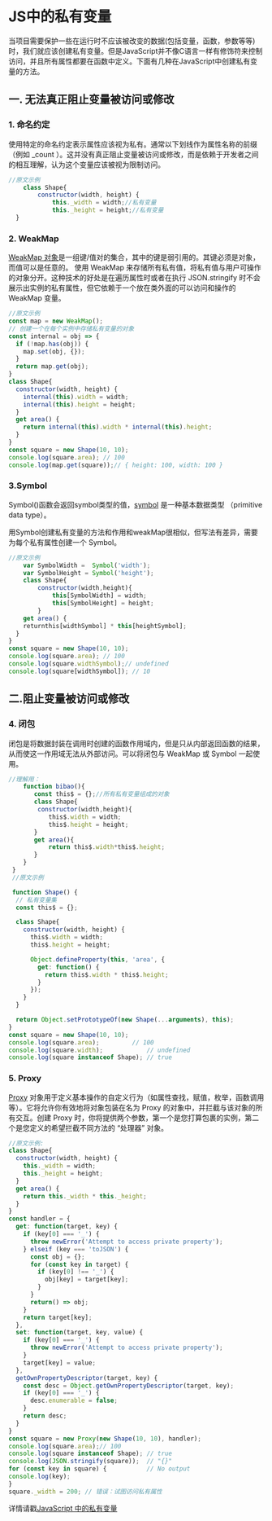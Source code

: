 # JS中的私有变量

当项目需要保护一些在运行时不应该被改变的数据(包括变量，函数，参数等等)时，我们就应该创建私有变量。但是JavaScript并不像C语言一样有修饰符来控制访问，并且所有属性都要在函数中定义。下面有几种在JavaScript中创建私有变量的方法。

## 一. 无法真正阻止变量被访问或修改
### 1. 命名约定

使用特定的命名约定表示属性应该视为私有。通常以下划线作为属性名称的前缀（例如 _count ）。这并没有真正阻止变量被访问或修改，而是依赖于开发者之间的相互理解，认为这个变量应该被视为限制访问。

```js
//原文示例
    class Shape{
        constructor(width, height) {
            this._width = width;//私有变量
            this._height = height;//私有变量
  }
```
### 2. WeakMap

[WeakMap 对象](https://developer.mozilla.org/zh-CN/docs/Web/JavaScript/Reference/Global_Objects/WeakMap)是一组键/值对的集合，其中的键是弱引用的。其键必须是对象，而值可以是任意的。
使用 WeakMap 来存储所有私有值，将私有值与用户可操作的对象分开。这种技术的好处是在遍历属性时或者在执行 JSON.stringify 时不会展示出实例的私有属性，但它依赖于一个放在类外面的可以访问和操作的 WeakMap 变量。

```js
//原文示例
const map = new WeakMap();
// 创建一个在每个实例中存储私有变量的对象
const internal = obj => {
  if (!map.has(obj)) {
    map.set(obj, {});
  }
  return map.get(obj);
}
class Shape{
  constructor(width, height) {
    internal(this).width = width;
    internal(this).height = height;
  }
  get area() {
    return internal(this).width * internal(this).height;
  }
}
const square = new Shape(10, 10);
console.log(square.area); // 100
console.log(map.get(square));// { height: 100, width: 100 }
```


### 3.Symbol

Symbol()函数会返回symbol类型的值，[symbol](https://developer.mozilla.org/zh-CN/docs/Web/JavaScript/Reference/Global_Objects/Symbol) 是一种基本数据类型 （primitive data type）。

用Symbol创建私有变量的方法和作用和weakMap很相似，但写法有差异，需要为每个私有属性创建一个 Symbol。
```js
//原文示例
    var SymbolWidth =  Symbol('width');
    var SymbolHeight = Symbol('height');
    class Shape{
        constructor(width,height){
            this[SymbolWidth] = width;
            this[SymbolHeight] = height;
        }
    get area() {
    returnthis[widthSymbol] * this[heightSymbol];
  }
}
const square = new Shape(10, 10);
console.log(square.area); // 100
console.log(square.widthSymbol);// undefined
console.log(square[widthSymbol]); // 10
```
## 二.阻止变量被访问或修改 
### 4. 闭包

闭包是将数据封装在调用时创建的函数作用域内，但是只从内部返回函数的结果，从而使这一作用域无法从外部访问。可以将闭包与 WeakMap 或 Symbol 一起使用。

```js
//理解用：
    function bibao(){
       const this$ = {};//所有私有变量组成的对象
       class Shape{
        constructor(width,height){
           this$.width = width;
           this$.height = height;
       }
       get area(){
           return this$.width*this$.height;
       }
    }   
 }
 //原文示例

 function Shape() {
  // 私有变量集
  const this$ = {};

  class Shape{
    constructor(width, height) {
      this$.width = width;
      this$.height = height;

      Object.defineProperty(this, 'area', {
        get: function() {
          return this$.width * this$.height;
        }
      });
    }
  }

  return Object.setPrototypeOf(new Shape(...arguments), this);
}
const square = new Shape(10, 10);
console.log(square.area);         // 100
console.log(square.width);            // undefined
console.log(square instanceof Shape); // true
```

### 5. Proxy

[Proxy](https://developer.mozilla.org/zh-CN/docs/Web/JavaScript/Reference/Global_Objects/Proxy) 对象用于定义基本操作的自定义行为（如属性查找，赋值，枚举，函数调用等）。它将允许你有效地将对象包装在名为 Proxy 的对象中，并拦截与该对象的所有交互。创建 Proxy 时，你将提供两个参数，第一个是您打算包裹的实例，第二个是您定义的希望拦截不同方法的 “处理器” 对象。

```js
//原文示例:
class Shape{
  constructor(width, height) {
    this._width = width;
    this._height = height;
  }
  get area() {
    return this._width * this._height;
  }
}
const handler = {
  get: function(target, key) {
    if (key[0] === '_') {
      throw newError('Attempt to access private property');
    } elseif (key === 'toJSON') {
      const obj = {};
      for (const key in target) {
        if (key[0] !== '_') {
          obj[key] = target[key];
        }
      }
      return() => obj;
    }
    return target[key];
  },
  set: function(target, key, value) {
    if (key[0] === '_') {
      throw newError('Attempt to access private property');
    }
    target[key] = value;
  },
  getOwnPropertyDescriptor(target, key) {
    const desc = Object.getOwnPropertyDescriptor(target, key);
    if (key[0] === '_') {
      desc.enumerable = false;
    }
    return desc;
  }
}
const square = new Proxy(new Shape(10, 10), handler);
console.log(square.area);// 100
console.log(square instanceof Shape); // true
console.log(JSON.stringify(square));  // "{}"
for (const key in square) {           // No output
console.log(key);
}
square._width = 200; // 错误：试图访问私有属性
```


详情请戳[JavaScript 中的私有变量](http://mp.weixin.qq.com/s/8yyI1bB8eYu3-fCoDJM4Og)